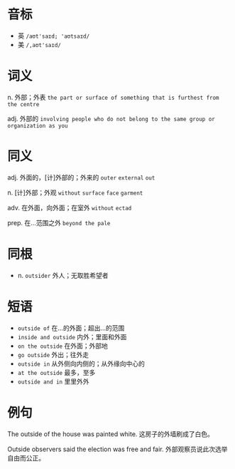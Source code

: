 # 音标

- 英 `/aʊt'saɪd; 'aʊtsaɪd/`
- 美 `/,aʊt'saɪd/`

# 词义

n. 外部；外表
`the part or surface of something that is furthest from the centre`

adj. 外部的
`involving people who do not belong to the same group or organization as you`

# 同义

adj. 外面的，[计]外部的；外来的
`outer` `external` `out`

n. [计]外部；外观
`without` `surface` `face` `garment`

adv. 在外面，向外面；在室外
`without` `ectad`

prep. 在…范围之外
`beyond the pale`

# 同根

- n. `outsider` 外人；无取胜希望者

# 短语

- `outside of` 在…的外面；超出…的范围
- `inside and outside` 内外；里面和外面
- `on the outside` 在外面；外部地
- `go outside` 外出；往外走
- `outside in` 从外侧向内侧的；从外缘向中心的
- `at the outside` 最多，至多
- `outside and in` 里里外外

# 例句

The outside of the house was painted white.
这房子的外墙刷成了白色。

Outside observers said the election was free and fair.
外部观察员说此次选举自由而公正。



